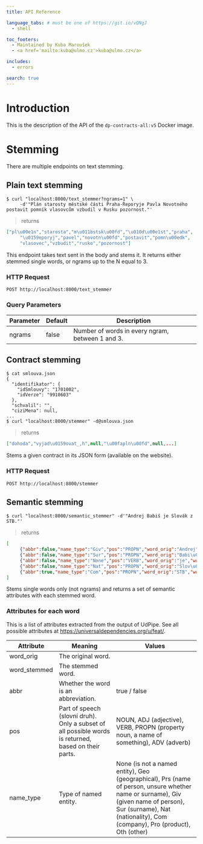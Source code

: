 ```yaml
---
title: API Reference

language_tabs: # must be one of https://git.io/vQNgJ
  - shell

toc_footers:
  - Maintained by Kuba Maroušek
  - <a href='mailto:kuba@ulmo.cz'>kuba@ulmo.cz</a>

includes:
  - errors

search: true
---
```


# Introduction

This is the description of the API of the ``dp-contracts-all:v5`` Docker image.

# Stemming

There are multiple endpoints on text stemming.

## Plain text stemming

```shell
$ curl "localhost:8000/text_stemmer?ngrams=1" \
     -d'"Plán starosty městské části Praha-Řeporyje Pavla Novotného postavit pomník vlasovcům vzbudil v Rusku pozornost."'
```

> returns

```json
["pl\u00e1n","starosta","m\u011bstsk\u00fd","\u010d\u00e1st","praha",
     "\u0159eporyj","pavel","novotn\u00fd","postavit","pomn\u00edk",
     "vlasovec","vzbudit","rusko","pozornost"]
```

This endpoint takes text sent in the body and stems it. It returns either stemmed single words, or ngrams up to the N equal to 3.

### HTTP Request

`POST http://localhost:8000/text_stemmer`

### Query Parameters

Parameter | Default | Description
--------- | ------- | -----------
ngrams | false | Number of words in every ngram, between 1 and 3.

## Contract stemming

```shell
$ cat smlouva.json
{
  "identifikator": {
    "idSmlouvy": "1701002",
    "idVerze": "9910603"
  },
  "schvalil": "",
  "ciziMena": null,
...
$ curl "localhost:8000/stemmer" -d@smlouva.json
```

> returns

```json
["dohoda","vyjad\u0159ovat_,h",null,"\u00fapln\u00fd",null,...]
```

Stems a given contract in its JSON form (available on the website).

### HTTP Request

`POST http://localhost:8000/stemmer`

## Semantic stemming

```shell
$ curl "localhost:8000/semantic_stemmer" -d'"Andrej Babiš je Slovák z STB."'
```

> returns

```json
[
     {"abbr":false,"name_type":"Giv","pos":"PROPN","word_orig":"Andrej","word_stemmed":"Andrej"},
     {"abbr":false,"name_type":"Sur","pos":"PROPN","word_orig":"Babi\u0161","word_stemmed":"Babi\u0161"},
     {"abbr":false,"name_type":"None","pos":"VERB","word_orig":"je","word_stemmed":"b\u00fdt"},
     {"abbr":false,"name_type":"Nat","pos":"PROPN","word_orig":"Slov\u00e1k","word_stemmed":"Slov\u00e1k"},
     {"abbr":true,"name_type":"Com","pos":"PROPN","word_orig":"STB","word_stemmed":"STB"}
]
```

Stems single words only (not ngrams) and returns a set of semantic attributes with each stemmed word.

### Attributes for each word

This is a list of attributes extracted from the output of UdPipe. See all possible attributes at <https://universaldependencies.org/u/feat/>.

Attribute | Meaning | Values
----------|---------|-------
word_orig | The original word. |
word_stemmed | The stemmed word. |
abbr | Whether the word is an abbreviation. | true / false
pos | Part of speech (slovní druh). Only a subset of all possible words is returned, based on their parts. | NOUN, ADJ (adjective), VERB, PROPN (property noun, a name of something), ADV (adverb)
name_type | Type of named entity. | None (is not a named entity), Geo (geographical), Prs (name of person, unsure whether name or surname), Giv (given name of person), Sur (surname), Nat (nationality), Com (company), Pro (product), Oth (other)
